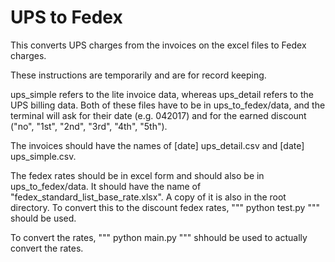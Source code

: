 UPS to Fedex
============

This converts UPS charges from the invoices on the excel files to Fedex charges.

These instructions are temporarily and are for record keeping.

ups_simple refers to the lite invoice data, whereas ups_detail refers to the UPS billing data. Both of these files have to be in ups_to_fedex/data, and the terminal will ask for their date (e.g. 042017) and for the earned discount ("no", "1st", "2nd", "3rd", "4th", "5th"). 

The invoices should have the names of [date] ups_detail.csv and [date] ups_simple.csv.

The fedex rates should be in excel form and should also be in ups_to_fedex/data. It should have the name of "fedex_standard_list_base_rate.xlsx". A copy of it is also in the root directory. To convert this to the discount fedex rates, """ python test.py """ should be used.

To convert the rates, """ python main.py """ shhould be used to actually convert the rates.